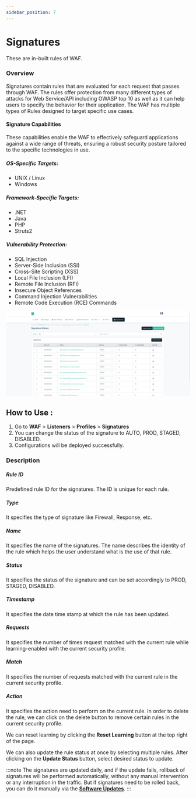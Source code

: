 ```yaml
---
sidebar_position: 7
---
```


# Signatures
These are in-built rules of WAF.

### Overview 
Signatures contain rules that are evaluated for each request that passes through WAF. The rules offer protection from many different types of attacks for Web Service/API including OWASP top 10 as well as it can help users to specify the behavior for their application. The WAF has multiple types of Rules designed to target specific use cases.

#### Signature Capabilities  

These capabilities enable the WAF to effectively safeguard applications against a wide range of threats, ensuring a robust security posture tailored to the specific technologies in use.

##### **OS-Specific Targets:**

- UNIX / Linux
- Windows

##### **Framework-Specific Targets:**

- .NET
- Java
- PHP
- Struts2

##### **Vulnerability Protection:**

- SQL Injection
- Server-Side Inclusion (SSI)
- Cross-Site Scripting (XSS)
- Local File Inclusion (LFI)
- Remote File Inclusion (RFI)
- Insecure Object References
- Command Injection Vulnerabilities
- Remote Code Execution (RCE) Commands

![Signatures](/img/waf/v8/docs/WAFproSign.png)

## How to Use :
1. Go to **WAF** > **Listeners** > **Profiles** > **Signatures**
2. You can change the status of the signature to AUTO, PROD, STAGED, DISABLED.
3. Configurations will be deployed successfully.  

### Description
##### **Rule ID**

Predefined rule ID for the signatures. The ID is unique for each rule.

##### **Type**
It specifies the type of signature like Firewall, Response, etc.
##### **Name**

It specifies the name of the signatures. The name describes the identity of the rule which helps the user understand what is the use of that rule.

##### **Status**

It specifies the status of the signature and can be set accordingly to PROD, STAGED, DISABLED.

##### **Timestamp**

It specifies the date time stamp at which the rule has been updated.

##### **Requests**

It specifies the number of times request matched with the current rule while learning-enabled with the current security profile.

##### **Match**

It specifies the number of requests matched with the current rule in the current security profile.

##### **Action**

It specifies the action need to perform on the current rule. In order to delete the rule, we can click on the delete button to remove certain rules in the current security profile.

We can reset learning by clicking the **Reset Learning** button at the top right of the page.

We can also update the rule status at once by selecting multiple rules. After clicking on the **Update Status** button, select desired status to update.

:::note
The signatures are updated daily, and if the update fails, rollback of signatures will be performed automatically, without any manual intervention or any interruption in the traffic.
But if signatures need to be rolled back, you can do it manually via the [**Software Updates**](../../../platform/system/settings/software_updates.md).
:::